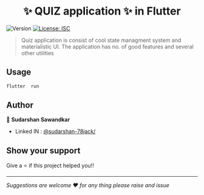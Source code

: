 <h1 align="center">✨ QUIZ application ✨ in Flutter </h1>
<p>
  <img alt="Version" src="https://img.shields.io/badge/version-1.0.0-blue.svg?cacheSeconds=2592000" />
  <a href="#" target="_blank">
    <img alt="License: ISC" src="https://img.shields.io/badge/License-ISC-yellow.svg" />
  </a>
</p>

> Quiz application is consist of cool state managment system and materialistic UI. The application has no. of good features and several other utilities


## Usage

```sh
flutter  run
```

## Author

👤 **Sudarshan Sawandkar**

* Linked IN : [@sudarshan-78jack/](https://www.linkedin.com/in/sudarshan-78jack/)

## Show your support

Give a ⭐️ if this project helped you!!

***
_Suggestions are welcome ❤️ for any thing please raise and issue_


